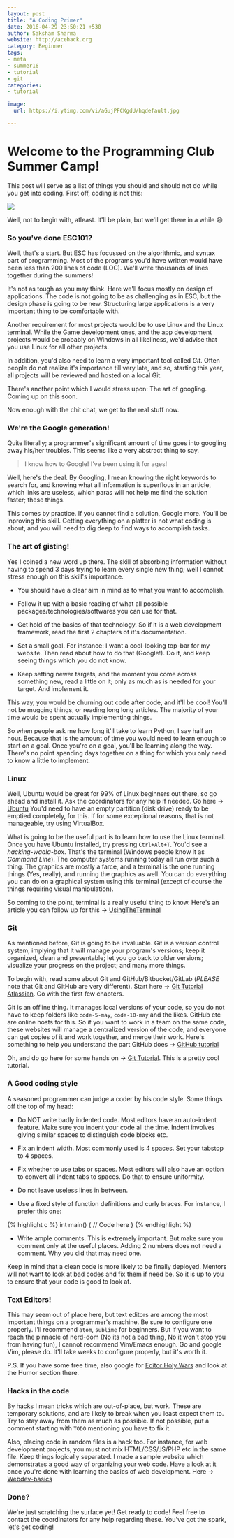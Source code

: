 ```yaml
---
layout: post
title: "A Coding Primer"
date: 2016-04-29 23:50:21 +530
author: Saksham Sharma
website: http://acehack.org
category: Beginner
tags:
- meta
- summer16
- tutorial
- git
categories:
- tutorial

image:
  url: https://i.ytimg.com/vi/aGujPFCKgdU/hqdefault.jpg

---
```


# Welcome to the Programming Club Summer Camp!

This post will serve as a list of things you should and should not do while you get into coding.
First off, coding is not this:

![](https://i.ytimg.com/vi/aGujPFCKgdU/hqdefault.jpg)

Well, not to begin with, atleast. It'll be plain, but we'll get there in a while :smile:

### So you've done ESC101?
Well, that's a start. But ESC has focussed on the algorithmic, and syntax part of programming. Most
of the programs you'd have written would have been less than 200 lines of code (LOC). We'll write thousands of lines together during the summers!

It's not as tough as you may think. Here we'll focus mostly on design of applications. The code is not going to be as challenging as in ESC, but the design phase is going to be new. Structuring large applications is a very important thing to be comfortable with.

Another requirement for most projects would be to use Linux and the Linux terminal. While the Game development ones, and the app development projects would be probably on Windows in all likeliness, we'd advise that you use Linux for all other projects.

In addition, you'd also need to learn a very important tool called *Git*. Often people do not realize it's importance till very late, and so, starting this year, all projects will be reviewed and hosted on a local Git.

There's another point which I would stress upon: The art of googling. Coming up on this soon.

Now enough with the chit chat, we get to the real stuff now.

### We're the Google generation!
Quite literally; a programmer's significant amount of time goes into googling away his/her troubles. This seems like a very abstract thing to say.

> I know how to Google! I've been using it for ages!

Well, here's the deal. By Googling, I mean knowing the right keywords to search for, and knowing what all information is superflous in an article, which links are useless, which paras will not help me find the solution faster; these things.

This comes by practice. If you cannot find a solution, Google more. You'll be inproving this skill. Getting everything on a platter is not what coding is about, and you will need to dig deep to find ways to accomplish tasks.

### The art of gisting!
Yes I coined a new word up there. The skill of absorbing information without having to spend 3 days trying to learn every single new thing; well I cannot stress enough on this skill's importance.

* You should have a clear aim in mind as to what you want to accomplish.

* Follow it up with a basic reading of what all possible packages/technologies/softwares you can use for that.

* Get hold of the basics of that technology. So if it is a web development framework, read the first 2 chapters of it's documentation.

* Set a small goal. For instance: I want a cool-looking top-bar for my website. Then read about how to do that (Google!). Do it, and keep seeing things which you do not know.

* Keep setting newer targets, and the moment you come across something new, read a little on it; only as much as is needed for your target. And implement it.

This way, you would be churning out code after code, and it'll be cool! You'll not be mugging things, or reading long long articles. The majority of your time would be spent actually implementing things.

So when people ask me how long it'll take to learn Python, I say half an hour. Because that is the amount of time you would need to learn enough to start on a goal. Once you're on a goal, you'll be learning along the way. There's no point spending days together on a thing for which you only need to know a little to implement.

### Linux
Well, Ubuntu would be great for 99% of Linux beginners out there, so go ahead and install it. Ask the coordinators for any help if needed. Go here -> [Ubuntu](http://www.ubuntu.com/)
You'd need to have an empty partition (disk drive) ready to be emptied completely, for this. If for some exceptional reasons, that is not manageable, try using VirtualBox.

What is going to be the useful part is to learn how to use the Linux terminal. Once you have Ubuntu installed, try pressing `Ctrl+Alt+T`. You'd see a *hacking-waala-box*. That's the terminal (Windows people know it as *Command Line*). The computer systems running today all run over such a thing. The graphics are mostly a farce, and a terminal is the one running things (Yes, really), and running the graphics as well. You can do everything you can do on a graphical system using this terminal (except of course the things requiring visual manipulation).

So coming to the point, terminal is a really useful thing to know. Here's an article you can follow up for this -> [UsingTheTerminal](https://help.ubuntu.com/community/UsingTheTerminal)

### Git
As mentioned before, Git is going to be invaluable. Git is a version control system, implying that it will manage your program's versions; keep it organized, clean and presentable; let you go back to older versions; visualize your progress on the project; and many more things.

To begin with, read some about Git and GitHub/Bitbucket/GitLab (*PLEASE* note that Git and GitHub are very different). Start here -> [Git Tutorial Atlassian](https://www.atlassian.com/git/tutorials/). Go with the first few chapters.

Git is an offline thing. It manages local versions of your code, so you do not have to keep folders like `code-5-may`, `code-10-may` and the likes. GitHub etc are online hosts for this. So if you want to work in a team on the same code, these websites will manage a centralized version of the code, and everyone can get copies of it and work together, and merge their work. Here's something to help you understand the part GitHub does -> [GitHub tutorial](https://guides.github.com/activities/hello-world/)

Oh, and do go here for some hands on -> [Git Tutorial](https://try.github.io/). This is a pretty cool tutorial.

### A Good coding style
A seasoned programmer can judge a coder by his code style. Some things off the top of my head:


- Do NOT write badly indented code. Most editors have an auto-indent feature. Make sure you indent your code all the time. Indent involves giving similar spaces to distinguish code blocks etc.

- Fix an indent width. Most commonly used is 4 spaces. Set your tabstop to 4 spaces.

- Fix whether to use tabs or spaces. Most editors will also have an option to convert all indent tabs to spaces. Do that to ensure uniformity.

- Do not leave useless lines in between.

- Use a fixed style of function definitions and curly braces. For instance, I prefer this one:


{% highlight c %}
int main() {
  // Code here
}
{% endhighlight %}

* Write ample comments. This is extremely important. But make sure you comment only at the useful places. Adding 2 numbers does not need a comment. Why you did that may need one.

Keep in mind that a clean code is more likely to be finally deployed. Mentors will not want to look at bad codes and fix them if need be. So it is up to you to ensure that your code is good to look at.

### Text Editors!
This may seem out of place here, but text editors are among the most important things on a programmer's machine. Be sure to configure one properly. I'll recommend `atom`, `sublime` for beginners. But if you want to reach the pinnacle of nerd-dom (No its not a bad thing, No it won't stop you from having fun), I cannot recommend Vim/Emacs enough. Go and google Vim, please do. It'll take weeks to configure properly, but it's worth it.

P.S. If you have some free time, also google for [Editor Holy Wars](https://en.wikipedia.org/wiki/Editor_war) and look at the Humor section there.

### Hacks in the code
By hacks I mean tricks which are out-of-place, but work. These are temporary solutions, and are likely to break when you least expect them to. Try to stay away from them as much as possible. If not possible, put a comment starting with `TODO` mentioning you have to fix it.

Also, placing code in random files is a hack too. For instance, for web development projects, you must not mix HTML/CSS/JS/PHP etc in the same file. Keep things logically separated. I made a sample website which demonstrates a good way of organizing your web code. Have a look at it once you're done with learning the basics of web development. Here -> [Webdev-basics](https://github.com/sakshamsharma/webdev-basic)

### Done?
We're just scratching the surface yet! Get ready to code! Feel free to contact the coordinators for any help regarding these. You've got the spark, let's get coding!
